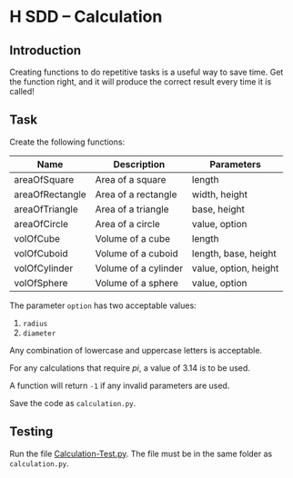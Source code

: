 # H SDD – Calculation


## Introduction

Creating functions to do repetitive tasks is a useful way to save time.  Get the function right, and it will produce the correct result every time it is called!


## Task

Create the following functions:

| Name            | Description          | Parameters |
| ----            | -----------          | ---------- |
| areaOfSquare    | Area of a square     | length |
| areaOfRectangle | Area of a rectangle  | width, height |
| areaOfTriangle  | Area of a triangle   | base, height |
| areaOfCircle    | Area of a circle     | value, option |
| volOfCube       | Volume of a cube     | length |
| volOfCuboid     | Volume of a cuboid   | length, base, height |
| volOfCylinder   | Volume of a cylinder | value, option, height |
| volOfSphere     | Volume of a sphere   | value, option |

The parameter `option` has two acceptable values:

1. `radius`
2. `diameter`

Any combination of lowercase and uppercase letters is acceptable.

For any calculations that require _pi_, a value of 3.14 is to be used.

A function will return `-1` if any invalid parameters are used.

Save the code as `calculation.py`.


## Testing

Run the file [Calculation-Test.py](assets/Calculation-Test.py "Download file"). The file must be in the same folder as `calculation.py`.

